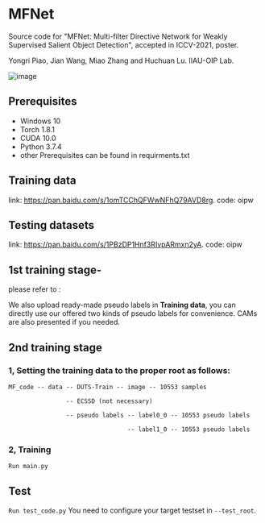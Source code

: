 # MFNet
Source code for "MFNet: Multi-filter Directive Network for Weakly Supervised Salient Object Detection", accepted in ICCV-2021, poster.

Yongri Piao, Jian Wang, Miao Zhang and Huchuan Lu.  IIAU-OIP Lab.

![image](https://github.com/DUTyimmy/MFNet/blob/main/fig/overall%20framework.png)

## Prerequisites
  - Windows 10
  - Torch 1.8.1
  - CUDA 10.0
  - Python 3.7.4
  - other Prerequisites can be found in requirments.txt 

## Training data
link: https://pan.baidu.com/s/1omTCChQFWwNFhQ79AVD8rg.    code: oipw

## Testing datasets
link: https://pan.baidu.com/s/1PBzDP1Hnf3RIvpARmxn2yA.    code: oipw

## 1st training stage-
please refer to :

We also upload ready-made pseudo labels in **Training data**, you can directly use our offered two kinds of pseudo labels for convenience. CAMs are also presented if you needed.

## 2nd training stage

### 1, Setting the training data to the proper root as follows:

```
MF_code -- data -- DUTS-Train -- image -- 10553 samples

                -- ECSSD (not necessary) 
                
                -- pseudo labels -- label0_0 -- 10553 pseudo labels
                
                                 -- label1_0 -- 10553 pseudo labels
```
### 2, Training
```Run main.py```

## Test 
```Run test_code.py```
You need to configure your target testset in ```--test_root```.
